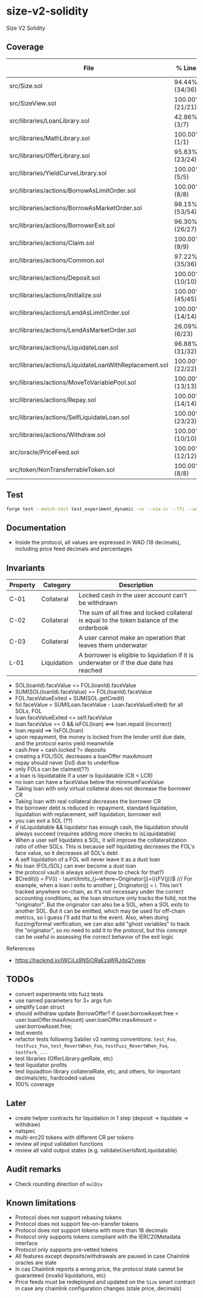 # size-v2-solidity

Size V2 Solidity

## Coverage

<!-- BEGIN_COVERAGE -->
| File                                                   | % Lines          | % Statements     | % Branches       | % Funcs         |
|--------------------------------------------------------|------------------|------------------|------------------|-----------------|
| src/Size.sol                                           | 94.44% (34/36)   | 94.44% (34/36)   | 100.00% (0/0)    | 100.00% (15/15) |
| src/SizeView.sol                                       | 100.00% (21/21)  | 100.00% (30/30)  | 100.00% (0/0)    | 100.00% (19/19) |
| src/libraries/LoanLibrary.sol                          | 42.86% (3/7)     | 35.71% (5/14)    | 100.00% (0/0)    | 60.00% (3/5)    |
| src/libraries/MathLibrary.sol                          | 100.00% (1/1)    | 100.00% (3/3)    | 100.00% (0/0)    | 100.00% (1/1)   |
| src/libraries/OfferLibrary.sol                         | 95.83% (23/24)   | 97.78% (44/45)   | 87.50% (7/8)     | 100.00% (5/5)   |
| src/libraries/YieldCurveLibrary.sol                    | 100.00% (5/5)    | 100.00% (7/7)    | 100.00% (0/0)    | 100.00% (1/1)   |
| src/libraries/actions/BorrowAsLimitOrder.sol           | 100.00% (8/8)    | 100.00% (10/10)  | 100.00% (6/6)    | 100.00% (2/2)   |
| src/libraries/actions/BorrowAsMarketOrder.sol          | 98.15% (53/54)   | 98.51% (66/67)   | 81.82% (18/22)   | 100.00% (4/4)   |
| src/libraries/actions/BorrowerExit.sol                 | 96.30% (26/27)   | 97.06% (33/34)   | 70.00% (7/10)    | 100.00% (2/2)   |
| src/libraries/actions/Claim.sol                        | 100.00% (9/9)    | 100.00% (10/10)  | 75.00% (3/4)     | 100.00% (2/2)   |
| src/libraries/actions/Common.sol                       | 97.22% (35/36)   | 98.18% (54/55)   | 92.86% (13/14)   | 100.00% (12/12) |
| src/libraries/actions/Deposit.sol                      | 100.00% (10/10)  | 100.00% (17/17)  | 100.00% (4/4)    | 100.00% (2/2)   |
| src/libraries/actions/Initialize.sol                   | 100.00% (45/45)  | 85.45% (47/55)   | 100.00% (32/32)  | 100.00% (2/2)   |
| src/libraries/actions/LendAsLimitOrder.sol             | 100.00% (14/14)  | 100.00% (17/17)  | 91.67% (11/12)   | 100.00% (2/2)   |
| src/libraries/actions/LendAsMarketOrder.sol            | 26.09% (6/23)    | 35.71% (10/28)   | 37.50% (3/8)     | 50.00% (1/2)    |
| src/libraries/actions/LiquidateLoan.sol                | 96.88% (31/32)   | 97.37% (37/38)   | 62.50% (5/8)     | 100.00% (2/2)   |
| src/libraries/actions/LiquidateLoanWithReplacement.sol | 100.00% (22/22)  | 100.00% (25/25)  | 50.00% (2/4)     | 100.00% (2/2)   |
| src/libraries/actions/MoveToVariablePool.sol           | 100.00% (13/13)  | 100.00% (16/16)  | 66.67% (4/6)     | 100.00% (2/2)   |
| src/libraries/actions/Repay.sol                        | 100.00% (14/14)  | 100.00% (14/14)  | 75.00% (6/8)     | 100.00% (2/2)   |
| src/libraries/actions/SelfLiquidateLoan.sol            | 100.00% (23/23)  | 100.00% (27/27)  | 70.00% (7/10)    | 100.00% (2/2)   |
| src/libraries/actions/Withdraw.sol                     | 100.00% (10/10)  | 100.00% (17/17)  | 100.00% (4/4)    | 100.00% (2/2)   |
| src/oracle/PriceFeed.sol                               | 100.00% (12/12)  | 100.00% (21/21)  | 100.00% (8/8)    | 100.00% (3/3)   |
| src/token/NonTransferrableToken.sol                    | 100.00% (8/8)    | 100.00% (9/9)    | 100.00% (0/0)    | 100.00% (6/6)   |
<!-- END_COVERAGE -->

## Test

```bash
forge test --match-test test_experiment_dynamic -vv --via-ir --ffi --watch
```

## Documentation

- Inside the protocol, all values are expressed in WAD (18 decimals), including price feed decimals and percentages

## Invariants

| Property | Category    | Description                                                                              |
| -------- | ----------- | ---------------------------------------------------------------------------------------- |
| C-01     | Collateral  | Locked cash in the user account can't be withdrawn                                       |
| C-02     | Collateral  | The sum of all free and locked collateral is equal to the token balance of the orderbook |
| C-03     | Collateral  | A user cannot make an operation that leaves them underwater |
| L-01     | Liquidation | A borrower is eligible to liquidation if it is underwater or if the due date has reached |

- SOL(loanId).faceValue <= FOL(loanId).faceValue
- SUM(SOL(loanId).faceValue) == FOL(loanId).faceValue
- FOL.faceValueExited = SUM(SOL.getCredit)
- fol.faceValue = SUM(Loan.faceValue - Loan.faceValueExited) for all SOLs, FOL
- loan.faceValueExited <= self.faceValue
- loan.faceValue == 0 && isFOL(loan) <==> loan.repaid (incorrect)
- loan.repaid ==> !isFOL(loan)
- upon repayment, the money is locked from the lender until due date, and the protocol earns yield meanwhile
- cash.free + cash.locked ?= deposits
- creating a FOL/SOL decreases a loanOffer maxAmount
- repay should never DoS due to underflow
- only FOLs can be claimed(??)
- a loan is liquidatable if a user is liquidatable (CR < LCR)
- no loan can have a faceValue below the minimumFaceValue
- Taking loan with only virtual collateral does not decrease the borrower CR
- Taking loan with real collateral decreases the borrower CR
- the borrower debt is reduced in: repayment, standard liquidation, liquidation with replacement, self liquidation, borrower exit
- you can exit a SOL (??)
- if isLiquidatable && liquidator has enough cash, the liquidation should always succeed (requires adding more checks to isLiquidatable)
- When a user self liquidates a SOL, it will improve the collateralization ratio of other SOLs. This is because self liquidating decreases the FOL's face value, so it decreases all SOL's debt
- A self liquidation of a FOL will never leave it as a dust loan
- No loan (FOL/SOL) can ever become a dust loan
- the protocol vault is always solvent (how to check for that?)
- $Credit(i) = FV(i) - \sum\limits_{j~where~Originator(j)=i}{FV(j)}$ /// For example, when a loan i exits to another j, Originator(j) = i. This isn't tracked anywhere on-chain, as it's not necessary under the correct accounting conditions, as the loan structure only tracks the folId, not the "originator". But the originator can also be a SOL, when a SOL exits to another SOL. But it can be emitted, which may be used for off-chain metrics, so I guess I'll add that to the event. Also, when doing fuzzing/formal verification, we can also add "ghost variables" to track the "originator", so no need to add it to the protocol, but this concept can be useful in assessing the correct behavior of the exit logic

References

- <https://hackmd.io/lWCjLs9NSiORaEzaWRJdsQ?view>

## TODOs

- convert experiments into fuzz tests
- use named parameters for 3+ args fun
- simplify Loan struct
- should withdraw update BorrowOffer? if (user.borrowAsset.free < user.loanOffer.maxAmount) user.loanOffer.maxAmount = user.borrowAsset.free;
- test events
- refactor tests following Sablier v2 naming conventions: `test_Foo`, `testFuzz_Foo`, `test_RevertWhen_Foo`, `testFuzz_RevertWhen_Foo`, `testFork_...`
- test libraries (OfferLibrary.getRate, etc)
- test liquidator profits
- test liquiadtion library collateralRate, etc, and others, for important decimals/etc, hardcoded values
- 100% coverage

## Later

- create helper contracts for liquidation in 1 step (deposit -> liquidate -> withdraw)
- natspec
- multi-erc20 tokens with different CR per tokens
- review all input validation functions
- review all valid output states (e.g. validateUserIsNotLiquidatable)

## Audit remarks

- Check rounding direction of `mulDiv`

## Known limitations

- Protocol does not support rebasing tokens
- Protocol does not support fee-on-transfer tokens
- Protocol does not support tokens with more than 18 decimals
- Protocol only supports tokens compliant with the IERC20Metadata interface
- Protocol only supports pre-vetted tokens
- All features except deposits/withdrawals are paused in case Chainlink oracles are stale
- In cas Chainlink reports a wrong price, the protocol state cannot be guaranteed (invalid liquidations, etc)
- Price feeds must be redeployed and updated on the `Size` smart contract in case any chainlink configuration changes (stale price, decimals)
